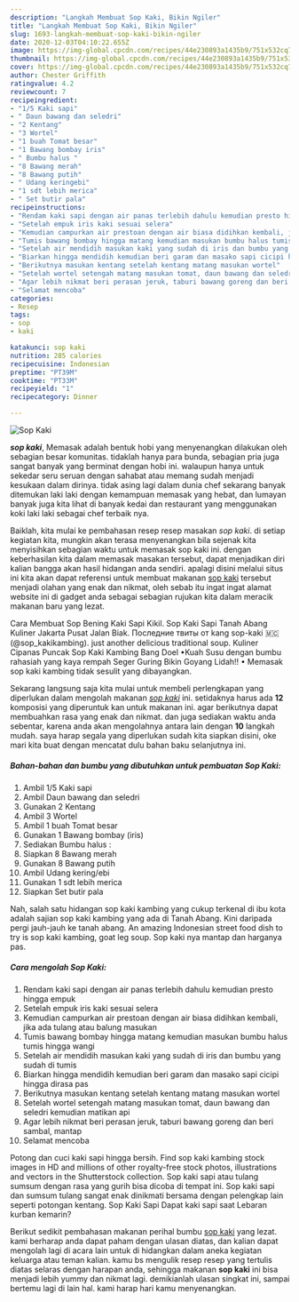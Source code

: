 ```yaml
---
description: "Langkah Membuat Sop Kaki, Bikin Ngiler"
title: "Langkah Membuat Sop Kaki, Bikin Ngiler"
slug: 1693-langkah-membuat-sop-kaki-bikin-ngiler
date: 2020-12-03T04:10:22.655Z
image: https://img-global.cpcdn.com/recipes/44e230893a1435b9/751x532cq70/sop-kaki-foto-resep-utama.jpg
thumbnail: https://img-global.cpcdn.com/recipes/44e230893a1435b9/751x532cq70/sop-kaki-foto-resep-utama.jpg
cover: https://img-global.cpcdn.com/recipes/44e230893a1435b9/751x532cq70/sop-kaki-foto-resep-utama.jpg
author: Chester Griffith
ratingvalue: 4.2
reviewcount: 7
recipeingredient:
- "1/5 Kaki sapi"
- " Daun bawang dan seledri"
- "2 Kentang"
- "3 Wortel"
- "1 buah Tomat besar"
- "1 Bawang bombay iris"
- " Bumbu halus "
- "8 Bawang merah"
- "8 Bawang putih"
- " Udang keringebi"
- "1 sdt lebih merica"
- " Set butir pala"
recipeinstructions:
- "Rendam kaki sapi dengan air panas terlebih dahulu kemudian presto hingga empuk"
- "Setelah empuk iris kaki sesuai selera"
- "Kemudian campurkan air prestoan dengan air biasa didihkan kembali, jika ada tulang atau balung masukan"
- "Tumis bawang bombay hingga matang kemudian masukan bumbu halus tumis hingga wangi"
- "Setelah air mendidih masukan kaki yang sudah di iris dan bumbu yang sudah di tumis"
- "Biarkan hingga mendidih kemudian beri garam dan masako sapi cicipi hingga dirasa pas"
- "Berikutnya masukan kentang setelah kentang matang masukan wortel"
- "Setelah wortel setengah matang masukan tomat, daun bawang dan seledri kemudian matikan api"
- "Agar lebih nikmat beri perasan jeruk, taburi bawang goreng dan beri sambal, mantap"
- "Selamat mencoba"
categories:
- Resep
tags:
- sop
- kaki

katakunci: sop kaki 
nutrition: 285 calories
recipecuisine: Indonesian
preptime: "PT39M"
cooktime: "PT33M"
recipeyield: "1"
recipecategory: Dinner

---
```



![Sop Kaki](https://img-global.cpcdn.com/recipes/44e230893a1435b9/751x532cq70/sop-kaki-foto-resep-utama.jpg)

<b><i>sop kaki</i></b>, Memasak adalah bentuk hobi yang menyenangkan dilakukan oleh sebagian besar komunitas. tidaklah hanya para bunda, sebagian pria juga sangat banyak yang berminat dengan hobi ini. walaupun hanya untuk sekedar seru seruan dengan sahabat atau memang sudah menjadi kesukaan dalam dirinya. tidak asing lagi dalam dunia chef sekarang banyak ditemukan laki laki dengan kemampuan memasak yang hebat, dan lumayan banyak juga kita lihat di banyak kedai dan restaurant yang menggunakan koki laki laki sebagai chef terbaik nya.

Baiklah, kita mulai ke pembahasan resep resep masakan <i>sop kaki</i>. di setiap kegiatan kita, mungkin akan terasa menyenangkan bila sejenak kita menyisihkan sebagian waktu untuk memasak sop kaki ini. dengan keberhasilan kita dalam memasak masakan tersebut, dapat menjadikan diri kalian bangga akan hasil hidangan anda sendiri. apalagi disini melalui situs ini kita akan dapat referensi untuk membuat makanan <u>sop kaki</u> tersebut menjadi olahan yang enak dan nikmat, oleh sebab itu ingat ingat alamat website ini di gadget anda sebagai sebagian rujukan kita dalam meracik makanan baru yang lezat.

Cara Membuat Sop Bening Kaki Sapi Kikil. Sop Kaki Sapi Tanah Abang Kuliner Jakarta Pusat Jalan Biak. Последние твиты от kang sop-kaki 🇲🇨 (@sop_kakikambing). just another delicious traditional soup. Kuliner Cipanas Puncak Sop Kaki Kambing Bang Doel •Kuah Susu dengan bumbu rahasiah yang kaya rempah Seger Guring Bikin Goyang Lidah!! • Memasak sop kaki kambing tidak sesulit yang dibayangkan.


Sekarang langsung saja kita mulai untuk membeli perlengkapan yang diperlukan dalam mengolah makanan <u><i>sop kaki</i></u> ini. setidaknya harus ada <b>12</b> komposisi yang diperuntuk kan untuk makanan ini. agar berikutnya dapat membuahkan rasa yang enak dan nikmat. dan juga sediakan waktu anda sebentar, karena anda akan mengolahnya antara lain dengan <b>10</b> langkah mudah. saya harap segala yang diperlukan sudah kita siapkan disini, oke mari kita buat dengan mencatat dulu bahan baku selanjutnya ini.

<!--inarticleads1-->

##### Bahan-bahan dan bumbu yang dibutuhkan untuk pembuatan Sop Kaki:

1. Ambil 1/5 Kaki sapi
1. Ambil  Daun bawang dan seledri
1. Gunakan 2 Kentang
1. Ambil 3 Wortel
1. Ambil 1 buah Tomat besar
1. Gunakan 1 Bawang bombay (iris)
1. Sediakan  Bumbu halus :
1. Siapkan 8 Bawang merah
1. Gunakan 8 Bawang putih
1. Ambil  Udang kering/ebi
1. Gunakan 1 sdt lebih merica
1. Siapkan  Set butir pala


Nah, salah satu hidangan sop kaki kambing yang cukup terkenal di ibu kota adalah sajian sop kaki kambing yang ada di Tanah Abang. Kini daripada pergi jauh-jauh ke tanah abang. An amazing Indonesian street food dish to try is sop kaki kambing, goat leg soup. Sop kaki nya mantap dan harganya pas. 

<!--inarticleads2-->

##### Cara mengolah Sop Kaki:

1. Rendam kaki sapi dengan air panas terlebih dahulu kemudian presto hingga empuk
1. Setelah empuk iris kaki sesuai selera
1. Kemudian campurkan air prestoan dengan air biasa didihkan kembali, jika ada tulang atau balung masukan
1. Tumis bawang bombay hingga matang kemudian masukan bumbu halus tumis hingga wangi
1. Setelah air mendidih masukan kaki yang sudah di iris dan bumbu yang sudah di tumis
1. Biarkan hingga mendidih kemudian beri garam dan masako sapi cicipi hingga dirasa pas
1. Berikutnya masukan kentang setelah kentang matang masukan wortel
1. Setelah wortel setengah matang masukan tomat, daun bawang dan seledri kemudian matikan api
1. Agar lebih nikmat beri perasan jeruk, taburi bawang goreng dan beri sambal, mantap
1. Selamat mencoba


Potong dan cuci kaki sapi hingga bersih. Find sop kaki kambing stock images in HD and millions of other royalty-free stock photos, illustrations and vectors in the Shutterstock collection. Sop kaki sapi atau tulang sumsum dengan rasa yang gurih bisa dicoba di tempat ini. Sop kaki sapi dan sumsum tulang sangat enak dinikmati bersama dengan pelengkap lain seperti potongan kentang. Sop Kaki Sapi Dapat kaki sapi saat Lebaran kurban kemarin? 

Berikut sedikit pembahasan makanan perihal bumbu <u>sop kaki</u> yang lezat. kami berharap anda dapat paham dengan ulasan diatas, dan kalian dapat mengolah lagi di acara lain untuk di hidangkan dalam aneka kegiatan keluarga atau teman kalian. kamu bs mengulik resep resep yang tertulis diatas selaras dengan harapan anda, sehingga makanan <b>sop kaki</b> ini bisa menjadi lebih yummy dan nikmat lagi. demikianlah ulasan singkat ini, sampai bertemu lagi di lain hal. kami harap hari kamu menyenangkan.
